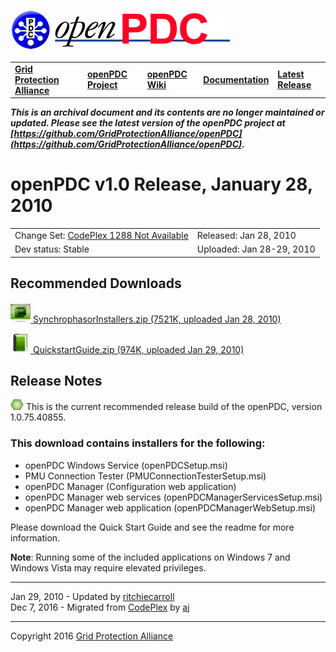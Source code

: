 [![The Open Source Phasor Data Concentrator](openPDC_Logo.png)](openPDC_Home.md "The Open Source Phasor Data Concentrator")

|   |   |   |   |   |
|---|---|---|---|---|
| **[Grid Protection Alliance](http://www.gridprotectionalliance.org "Grid Protection Alliance Home Page")** | **[openPDC Project](https://github.com/GridProtectionAlliance/openPDC "openPDC Project on GitHub")** | **[openPDC Wiki](openPDC_Home.md "openPDC Wiki Home Page")** | **[Documentation](openPDC_Documentation_Home.md "openPDC Documentation Home Page")** | **[Latest Release](https://github.com/GridProtectionAlliance/openPDC/releases "openPDC Releases Home Page")** |

***This is an archival document and its contents are no longer maintained or updated. Please see the latest version of the openPDC project at [https://github.com/GridProtectionAlliance/openPDC](https://github.com/GridProtectionAlliance/openPDC).***

# openPDC v1.0 Release, January 28, 2010

|   |   |
|---|---|
| Change Set: [CodePlex 1288 Not Available](http://openpdc.codeplex.com) | Released: Jan 28, 2010 |
| Dev status: Stable | Uploaded: Jan 28-29, 2010 |

## Recommended Downloads

[![](files/RuntimeBinary.gif) SynchrophasorInstallers.zip (7521K, uploaded Jan 28, 2010)](http://openpdc.codeplex.com/downloads/get/103621)

[![](files/documentation.gif) QuickstartGuide.zip (974K, uploaded Jan 29, 2010)](http://openpdc.codeplex.com/downloads/get/103717)

## Release Notes

[![](files/project_icon_lrg.gif)]() This is the current recommended release build of the openPDC, version 1.0.75.40855.

### This download contains installers for the following:

- openPDC Windows Service (openPDCSetup.msi) 
- PMU Connection Tester (PMUConnectionTesterSetup.msi) 
- openPDC Manager (Configuration web application) 
- openPDC Manager web services (openPDCManagerServicesSetup.msi) 
- openPDC Manager web application (openPDCManagerWebSetup.msi)

Please download the Quick Start Guide and see the readme for more information.

**Note**: Running some of the included applications on Windows 7 and Windows Vista may require elevated privileges.

---

Jan 29, 2010 - Updated by [ritchiecarroll](http://www.codeplex.com/site/users/view/ritchiecarroll)  
Dec 7, 2016 - Migrated from [CodePlex](http://openpdc.codeplex.com/releases/view/39621) by [aj](https://github.com/ajstadlin)

---

Copyright 2016 [Grid Protection Alliance](http://www.gridprotectionalliance.org)